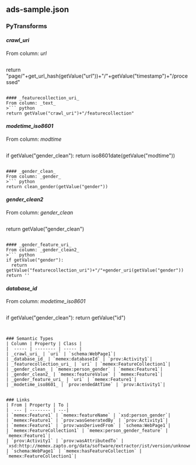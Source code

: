 ## ads-sample.json

### PyTransforms
#### _crawl_uri_
From column: _url_
>``` python
return "page/"+get_url_hash(getValue("url"))+"/"+getValue("timestamp")+"/processed"
```

#### _featurecollection_uri_
From column: _text_
>``` python
return getValue("crawl_uri")+"/featurecollection"
```

#### _modetime_iso8601_
From column: _modtime_
>``` python
if getValue("gender_clean"):
  return iso8601date(getValue("modtime"))
```

#### _gender_clean_
From column: _gender_
>``` python
return clean_gender(getValue("gender"))
```

#### _gender_clean2_
From column: _gender_clean_
>``` python
return getValue("gender_clean")
```

#### _gender_feature_uri_
From column: _gender_clean2_
>``` python
if getValue("gender"):
  return getValue("featurecollection_uri")+"/"+gender_uri(getValue("gender"))
return ''
```

#### _database_id_
From column: _modetime_iso8601_
>``` python
if getValue("gender_clean"):
  return getValue("id")
```


### Semantic Types
| Column | Property | Class |
|  ----- | -------- | ----- |
| _crawl_uri_ | `uri` | `schema:WebPage1`|
| _database_id_ | `memex:databaseId` | `prov:Activity1`|
| _featurecollection_uri_ | `uri` | `memex:FeatureCollection1`|
| _gender_clean_ | `memex:person_gender` | `memex:Feature1`|
| _gender_clean2_ | `memex:featureValue` | `memex:Feature1`|
| _gender_feature_uri_ | `uri` | `memex:Feature1`|
| _modetime_iso8601_ | `prov:endedAtTime` | `prov:Activity1`|


### Links
| From | Property | To |
|  --- | -------- | ---|
| `memex:Feature1` | `memex:featureName` | `xsd:person_gender`|
| `memex:Feature1` | `prov:wasGeneratedBy` | `prov:Activity1`|
| `memex:Feature1` | `prov:wasDerivedFrom` | `schema:WebPage1`|
| `memex:FeatureCollection1` | `memex:person_gender_feature` | `memex:Feature1`|
| `prov:Activity1` | `prov:wasAttributedTo` | `xsd:http://memex.zapto.org/data/software/extractor/ist/version/unknown`|
| `schema:WebPage1` | `memex:hasFeatureCollection` | `memex:FeatureCollection1`|
